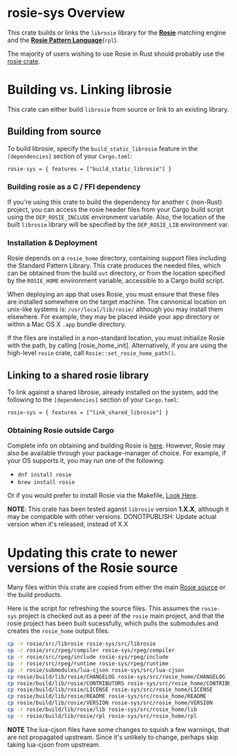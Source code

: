
# rosie-sys Overview
This crate builds or links the `librosie` library for the [**Rosie**](https://rosie-lang.org/about/) matching engine and the [**Rosie Pattern Language**](https://gitlab.com/rosie-pattern-language/rosie/-/blob/master/README.md)\(`rpl`\).

The majority of users wishing to use Rosie in Rust should probably use the [rosie crate](https://crates.io/crates/rosie).

# Building vs. Linking librosie
This crate can either build `librosie` from source or link to an existing library.

## Building from source

To build librosie, specify the `build_static_librosie` feature in the `[dependencies]` section of your `Cargo.toml`:

`rosie-sys = { features = ["build_static_librosie"] }`

### Building rosie as a C / FFI dependency

If you're using this crate to build the dependency for another `C` (non-Rust) project, you can access the rosie header files
from your Cargo build script using the `DEP_ROSIE_INCLUDE` environment variable.  Also, the location of the built `librosie` library
will be specified by the `DEP_ROSIE_LIB` environment var.

### Installation & Deployment

Rosie depends on a `rosie_home` directory, containing support files including the Standard Pattern Library. This crate produces
the needed files, which can be obtained from the build `out` directory, or from the location specified by the `ROSIE_HOME`
environment variable, accessible to a Cargo build script.

When deploying an app that uses Rosie, you must ensure that these files are installed somewhere on the target machine.  The
cannonical location on unix-like systems is: `/usr/local/lib/rosie/` although you may install them elsewhere.  For example,
they may be placed inside your app directory or within a Mac OS X `.app` bundle directory.

If the files are installed in a non-standard location, you must initialize Rosie with the path, by calling [rosie_home_init].
Alternatively, if you are using the high-level `rosie` crate, call `Rosie::set_rosie_home_path()`.

## Linking to a shared rosie library

To link against a shared librosie, already installed on the system, add the following to the `[dependencies]` section of your `Cargo.toml`:

`rosie-sys = { features = ["link_shared_librosie"] }`

### Obtaining Rosie outside Cargo

Complete info on obtaining and building Rosie is [here](https://gitlab.com/rosie-pattern-language/rosie#local-installation).
However, Rosie may also be available through your package-manager of choice.  For example, if your OS supports it, you may run one of the following:

<!-- * `apt-get install rosie`  Q-01.05 QUESTION apt packaged needed!! -->
* `dnf install rosie`
* `brew install rosie`

Or if you would prefer to install Rosie via the Makefile, [Look Here](https://rosie-lang.org/blog/2020/05/03/new-build.html).

**NOTE**: This crate has been tested aganst `librosie` version **1.X.X**, although it may be compatible with other versions.
DONOTPUBLISH: Update actual version when it's released, instead of X.X

# Updating this crate to newer versions of the Rosie source

Many files within this crate are copied from either the main [Rosie source](https://gitlab.com/rosie-pattern-language/rosie)
or the build products.

Here is the script for refreshing the source files.  This assumes the `rosie-sys` project is checked out as a peer of the
`rosie` main project, and that the rosie project has been built sucessfully, which pulls the submodules and creates the
`rosie_home` output files.

```sh
cp -r rosie/src/librosie rosie-sys/src/librosie
cp -r rosie/src/rpeg/compiler rosie-sys/rpeg/compiler
cp -r rosie/src/rpeg/include rosie-sys/rpeg/include
cp -r rosie/src/rpeg/runtime rosie-sys/rpeg/runtime
cp -r rosie/submodules/lua-cjson rosie-sys/src/lua-cjson
cp rosie/build/lib/rosie/CHANGELOG rosie-sys/src/rosie_home/CHANGELOG
cp rosie/build/lib/rosie/CONTRIBUTORS rosie-sys/src/rosie_home/CONTRIBUTORS
cp rosie/build/lib/rosie/LICENSE rosie-sys/src/rosie_home/LICENSE
cp rosie/build/lib/rosie/README rosie-sys/src/rosie_home/README
cp rosie/build/lib/rosie/VERSION rosie-sys/src/rosie_home/VERSION
cp -r rosie/build/lib/rosie/lib rosie-sys/src/rosie_home/lib
cp -r rosie/build/lib/rosie/rpl rosie-sys/src/rosie_home/rpl
```

**NOTE** The lua-cjson files have some changes to squish a few warnings, that are not propagated upstream.  Since it's
unlikely to change, perhaps skip taking lua-cjson from upstream.
